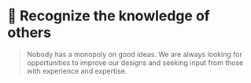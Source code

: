 # 🔭 Recognize the knowledge of others

> Nobody has a monopoly on good ideas. We are always looking for opportunities to improve our designs and seeking input from those with experience and expertise.

